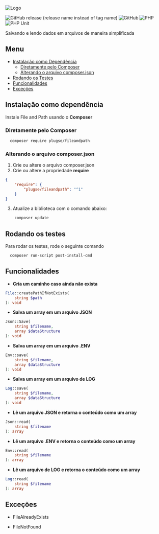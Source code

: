 ![Logo](https://github.com/joselio105/FileAndPath/assets/8493620/997b2841-f3bf-497d-aaea-736f8ad84b9c)

![GitHub release (release name instead of tag name)](https://img.shields.io/github/v/release/joselio105/fileandpath?include_prereleases)
![GitHub](https://img.shields.io/github/license/joselio105/FileAndPath)
![PHP](https://img.shields.io/badge/PHP-7.4.33-blue)
![PHP Unit](https://img.shields.io/badge/depencencies-PHPUnit9.6-yellowgreen)

Salvando e lendo dados em arquivos de maneira simplificada

## Menu

-   [Instalação como Dependência](#instalação-como-dependência)
    -   [Diretamente pelo Composer](#diretamente-pelo-composer)
    -   [Alterando o arquivo composer.json](#alterando-o-arquivo-composerjson)
-   [Rodando os Testes](#rodando-os-testes)
-   [Funcionalidades](#funcionalidades)
-   [Exceções](#exceções)

## Instalação como dependência

Instale File and Path usando o **Composer**

### Diretamente pelo Composer

```bash
  composer require plugse/fileandpath
```

### Alterando o arquivo composer.json

1. Crie ou altere o arquivo composer.json
2. Crie ou altere a propriedade **require**

```json
{
    "require": {
        "plugse/fileandpath": "^1"
    }
}
```

3. Atualize a biblioteca com o comando abaixo:

```bash
    composer update
```

## Rodando os testes

Para rodar os testes, rode o seguinte comando

```bash
  composer run-script post-install-cmd
```

## Funcionalidades

-   **Cria um caminho caso ainda não exista**

```php
File::createPathIfNotExists(
    string $path
): void
```

-   **Salva um array em um arquivo JSON**

```php
Json::Save(
    string $filename,
    array $dataStructure
): void
```

-   **Salva um array em um arquivo .ENV**

```php
Env::save(
    string $filename,
    array $dataStructure
): void
```

-   **Salva um array em um arquivo de LOG**

```php
Log::save(
    string $filename,
    array $dataStructure
): void
```

-   **Lê um arquivo JSON e retorna o conteúdo como um array**

```php
Json::read(
    string $filename
): array
```

-   **Lê um arquivo .ENV e retorna o conteúdo como um array**

```php
Env::read(
    string $filename
): array
```

-   **Lê um arquivo de LOG e retorna o conteúdo como um array**

```php
Log::read(
    string $filename
): array
```

## Exceções

-   FileAlreadyExists

-   FileNotFound
